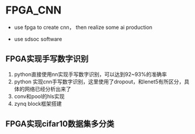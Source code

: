 # FPGA_CNN

* use fpga to create cnn， then realize some ai production

* use sdsoc software

## FPGA实现手写数字识别

1. python直接使用nn实现手写数字识别，可以达到92~93%的准确率
2. python 实现cnn手写数字识别，这里使用了dropout，和lenet5有所区分，具体的网络已经分析出来了
3. conv和pool的hls实现
4. zynq block框架搭建



## FPGA实现cifar10数据集多分类





